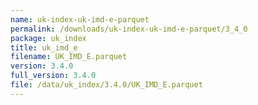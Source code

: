 ```yaml
---
name: uk-index-uk-imd-e-parquet
permalink: /downloads/uk-index-uk-imd-e-parquet/3_4_0
package: uk_index
title: uk_imd_e
filename: UK_IMD_E.parquet
version: 3.4.0
full_version: 3.4.0
file: /data/uk_index/3.4.0/UK_IMD_E.parquet
---
```

